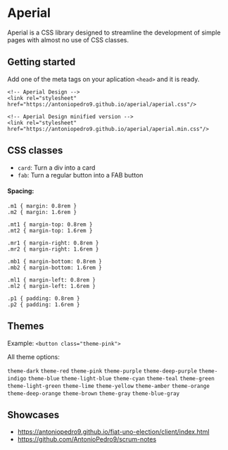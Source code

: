 # Aperial

Aperial is a CSS library designed to streamline the development of simple pages with almost no use of CSS classes.

## Getting started

Add one of the meta tags on your aplication `<head>` and it is ready.

```
<!-- Aperial Design -->
<link rel="stylesheet" href="https://antoniopedro9.github.io/aperial/aperial.css"/>
```

```
<!-- Aperial Design minified version -->
<link rel="stylesheet" href="https://antoniopedro9.github.io/aperial/aperial.min.css"/>
```

## CSS classes

- `card`: Turn a div into a card
- `fab`: Turn a regular button into a FAB button

#### Spacing:

```
.m1 { margin: 0.8rem }
.m2 { margin: 1.6rem }

.mt1 { margin-top: 0.8rem }
.mt2 { margin-top: 1.6rem }

.mr1 { margin-right: 0.8rem }
.mr2 { margin-right: 1.6rem }

.mb1 { margin-bottom: 0.8rem }
.mb2 { margin-bottom: 1.6rem }

.ml1 { margin-left: 0.8rem }
.ml2 { margin-left: 1.6rem }

.p1 { padding: 0.8rem }
.p2 { padding: 1.6rem }
```

## Themes

Example: `<button class="theme-pink">`

All theme options:

`theme-dark`
`theme-red`
`theme-pink`
`theme-purple`
`theme-deep-purple`
`theme-indigo`
`theme-blue`
`theme-light-blue`
`theme-cyan`
`theme-teal`
`theme-green`
`theme-light-green`
`theme-lime`
`theme-yellow`
`theme-amber`
`theme-orange`
`theme-deep-orange`
`theme-brown`
`theme-gray`
`theme-blue-gray`

## Showcases

- https://antoniopedro9.github.io/fiat-uno-election/client/index.html
- https://github.com/AntonioPedro9/scrum-notes
